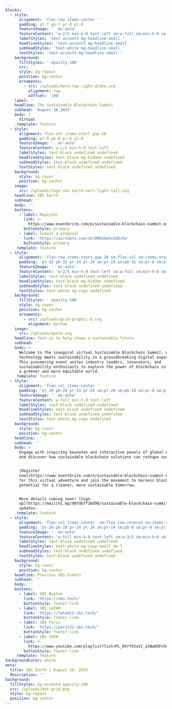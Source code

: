 ```yaml
---
blocks:
  - style:
      alignment: 'flex-row items-center '
      padding: pt-7 pb-7 pr-8 pl-8
      featureImage: '  mx-auto'
      featureContent: 'w-2/5 min-h-0 text-left sm:w-full sm:min-h-0 sm:text-left'
      labelStyles: 'text-accent3 mg-headline-small '
      headlineStyles: 'text-accent3 mg-headline-small '
      subheadStyles: 'text-white mg-headline-small '
      textStyles: 'text-accent3 mg-headline-small '
    background:
      fillStyles: ' opacity-100'
      src: ''
      style: bg-repeat
      position: bg-center
      ornaments:
        - src: /uploads/hero-top-right-globe.svg
          alignment: top
          xOffset: '100'
    label: ''
    headline: The Sustainable Blockchain Summit
    subhead: 'August 16,2023'
    body: |
      Virtual
    _template: feature
  - style:
      alignment: flex-col items-start gap-28
      padding: pt-0 pb-0 pr-8 pl-8
      featureImage: '  mr-auto'
      featureContent: w-1/2 min-h-0 text-left
      labelStyles: text-black undefined undefined
      headlineStyles: text-black mg-hidden undefined
      subheadStyles: text-black undefined undefined
      textStyles: text-black undefined undefined
    background:
      style: bg-cover
      position: bg-center
    image:
      src: /uploads/logo-sbs-earth-vert-light-tall.svg
    headline: SBS Earth
    subhead: ''
    body: ''
    buttons:
      - label: Register
        link: >-
          https://www.eventbrite.com/e/sustainable-blockchain-summit-earth-registration-636837918357
        buttonStyle: primary
      - label: Submit a proposal
        link: 'https://airtable.com/shrDMbSOehx2XDiho'
        buttonStyle: primary
    _template: feature
  - style:
      alignment: 'flex-row items-start gap-20 sm:flex-col sm:items-start sm:gap-12'
      padding: 'pt-32 pb-32 pr-24 pl-24 sm:pt-24 sm:pb-32 sm:pr-8 sm:pl-8'
      featureImage: '  mx-auto'
      featureContent: 'w-2/5 min-h-0 text-left sm:w-full sm:min-h-0 sm:text-left'
      labelStyles: text-black undefined undefined
      headlineStyles: text-black mg-hidden undefined
      subheadStyles: text-black undefined undefined
      textStyles: text-white mg-copy undefined
    background:
      fillStyles: ' opacity-100'
      style: bg-cover
      position: bg-center
      ornaments:
        - src: /uploads/grid-graphic-b.svg
          alignment: bottom
    image:
      src: /uploads/quote.svg
    headline: Join us to help shape a sustainable future
    subhead: ''
    body: >
      Welcome to the inaugural virtual Sustainable Blockchain Summit, where
      technology meets sustainability in a groundbreaking digital experience!
      This pioneering event unites industry leaders, innovators, and
      sustainability enthusiasts to explore the power of blockchain in promoting
      a greener and more equitable world.
    _template: feature
  - style:
      alignment: 'flex-col items-center '
      padding: 'pt-20 pb-20 pr-24 pl-24 sm:pt-20 sm:pb-10 sm:pr-8 sm:pl-8'
      featureImage: '  mx-auto'
      featureContent: w-full min-h-0 text-left
      labelStyles: text-black undefined undefined
      headlineStyles: text-black undefined undefined
      subheadStyles: text-black undefined undefined
      textStyles: text-white mg-copy undefined
    background:
      style: bg-cover
      position: bg-center
    headline: ''
    subhead: ''
    body: >
      Engage with inspiring keynotes and interactive panels of global experts,
      and discover how sustainable blockchain solutions can reshape our future.


      [Register
      now](https://www.eventbrite.com/e/sustainable-blockchain-summit-earth-registration-636837918357)
      for this virtual adventure and join the movement to harness blockchain's
      potential for a cleaner, more sustainable tomorrow.


      More details coming soon! [Sign
      up](https://mailchi.mp/90fdbff26d90/sustainable-blockchain-summit) for
      updates.
    _template: feature
  - style:
      alignment: 'flex-col items-center  sm:flex-row-reverse sm:items-center sm:'
      padding: 'pt-20 pb-20 pr-24 pl-24 sm:pt-14 sm:pb-8 sm:pr-8 sm:pl-8'
      featureImage: '  mx-auto'
      featureContent: 'w-full min-h-0 text-left sm:w-3/5 sm:min-h-0 sm:text-left'
      labelStyles: text-black undefined undefined
      headlineStyles: text-white mg-copy-small mb-7
      subheadStyles: text-black undefined undefined
      textStyles: text-black undefined undefined
    background:
      style: bg-cover
      position: bg-center
    headline: Previous SBS Events
    subhead: ''
    body: ''
    buttons:
      - label: SBS Boston
        link: 'https://sbs.tech/'
        buttonStyle: footer-link
      - label: SBS LATAM
        link: 'https://latam22.sbs.tech/'
        buttonStyle: footer-link
      - label: SBS Paris
        link: 'https://paris22.sbs.tech/'
        buttonStyle: footer-link
      - label: SBS SXSW
        link: >-
          https://www.youtube.com/playlist?list=PL_0VrY55uV1_aJWwOGFchnpgzm3rdQbaQ
        buttonStyle: footer-link
    _template: feature
backgroundColor: white
meta:
  title: SBS Earth | August 16. 2023
  description: ''
background:
  fillStyles: bg-accent4 opacity-100
  src: /uploads/dot-grid.png
  style: bg-repeat
  position: bg-center
---
```









































